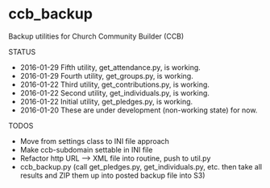 # ccb_backup
Backup utilities for Church Community Builder (CCB)

STATUS
- 2016-01-29 Fifth utility, get_attendance.py, is working.
- 2016-01-29 Fourth utility, get_groups.py, is working.
- 2016-01-22 Third utility, get_contributions.py, is working.
- 2016-01-22 Second utility, get_individuals.py, is working.
- 2016-01-22 Initial utility, get_pledges.py, is working.
- 2016-01-20 These are under development (non-working state) for now.

TODOS
- Move from settings class to INI file approach
- Make ccb-subdomain settable in INI file
- Refactor http URL --> XML file into routine, push to util.py
- ccb_backup.py (call get_pledges.py, get_individuals.py, etc. then take all results and ZIP them up
  into posted backup file into S3)

